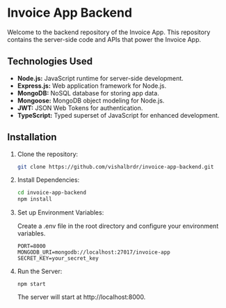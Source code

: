 # Invoice App Backend

Welcome to the backend repository of the Invoice App. This repository contains the server-side code and APIs that power the Invoice App.

## Technologies Used

- **Node.js:** JavaScript runtime for server-side development.
- **Express.js:** Web application framework for Node.js.
- **MongoDB:** NoSQL database for storing app data.
- **Mongoose:** MongoDB object modeling for Node.js.
- **JWT:** JSON Web Tokens for authentication.
- **TypeScript:** Typed superset of JavaScript for enhanced development.


## Installation

1. Clone the repository:

   ```bash
   git clone https://github.com/vishalbrdr/invoice-app-backend.git
   ```

2. Install Dependencies:

   ```bash
   cd invoice-app-backend
   npm install
   ```

3. Set up Environment Variables:

   Create a .env file in the root directory and configure your environment variables.

   ```
   PORT=8000
   MONGODB_URI=mongodb://localhost:27017/invoice-app
   SECRET_KEY=your_secret_key
   ```

4. Run the Server:

   ```
   npm start
   ```

   The server will start at http://localhost:8000.
